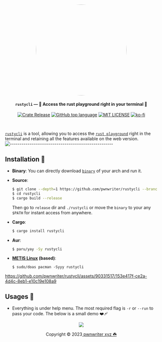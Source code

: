 <div align="center">
  <a href="https://github.com/pwnwriter/rustycli">
    <img src="https://github.com/pwnwriter/rustycli/blob/images/rustycli-crop.gif" width="300" style="border-radius: 50%;">
  </a>

<h4><strong><code>rustycli</code></strong> — 🦀 Access the rust playground right in your terminal 🍥</h4>


<a href="https://crates.io/crates/rustycli/"><img src="https://img.shields.io/crates/v/rustycli?style=flat&amp;labelColor=56534b&amp;color=c1c1b6&amp;logo=Rust&amp;logoColor=white" alt="Crate Release"></a>
[![GitHub top language](https://img.shields.io/github/languages/top/pwnwriter/rustycli)](https://github.com/pwnwriter/rustycli/search?l=rust;logoColor=white)
<a href="https://github.com/pwnwriter/haylxon/blob/main/LICENSE"><img src="https://img.shields.io/badge/License-MIT-white.svg" alt="MIT LICENSE"></a>
[![ko-fi](https://img.shields.io/badge/support-pwnwriter%20-pink?logo=kofi&logoColor=white)](https://ko-fi.com/pwnwriter)
</div>

<br>

[`rustycli`](https://github.com/pwnwriter/rustycli) is a tool, allowing you to access the [`rust playground`](https://play.rust-lang.org/) right in the terminal and retaining all the features available on the web version.
![-----------------------------------------------------](https://raw.githubusercontent.com/andreasbm/readme/master/assets/lines/aqua.png)



<a name="installation"></a>
 ## Installation 📩
  
- **Binary**:
  You can directly download [`binary`](https://github.com/pwnwriter/rustycli/releases/)  of your arch and run it.

- **Source**:

    ```bash
   $ git clone --depth=1 https://github.com/pwnwriter/rustycli --branch=main
   $ cd rustycli
   $ cargo build --release 
    ```
  Then go to `release` dir and `./rustycli` or move the `binary` to your any `$PATH` for instant access from anywhere.
 
- **Cargo**:
  ```bash
  $ cargo install rustycli
  ```

 
- **Aur**:
  ```bash
  $ paru/yay -Sy rustycli
  ```
  
- **[METIS Linux](https://metislinux.org) (based)**:
  ```
  $ sudo/doas pacman -Syyy rustycli
  ```

https://github.com/pwnwriter/rustycli/assets/90331517/153e417f-ce2a-4d4c-8eb1-e10c19e108a9



<a name="usages"></a>
## Usages 🎠
  - Everything is under help menu. The most required flag is `-r` or `--run` to pass your code. The below is a small demo ❤️‍🩹

  
<p align="center"><img src="https://raw.githubusercontent.com/catppuccin/catppuccin/main/assets/footers/gray0_ctp_on_line.svg?sanitize=true" /></p>
<p align="center">Copyright &copy; 2023<a href="https://pwnwriter.xyz" target="_blank"> pwnwriter xyz ☘️ </a> 
  
